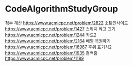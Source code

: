 # CodeAlgorithmStudyGroup
점수 계산
https://www.acmicpc.net/problem/2822
소트인사이드
https://www.acmicpc.net/problem/1427
스위치 켜고 끄기
https://www.acmicpc.net/problem/1244
카드2
https://www.acmicpc.net/problem/2164
배열 복원하기
https://www.acmicpc.net/problem/16967
후위 표기식2
https://www.acmicpc.net/problem/1935
컴백홈
https://www.acmicpc.net/problem/1189
